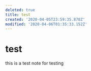 ```yaml
---
deleted: true
title: test
created: '2020-04-05T23:59:35.878Z'
modified: '2020-04-06T01:35:33.152Z'
---
```


# test

this is a test note for testing 
